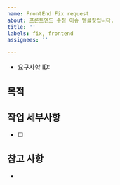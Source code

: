 ```yaml
---
name: FrontEnd Fix request
about: 프론트엔드 수정 이슈 템플릿입니다.
title: ''
labels: fix, frontend
assignees: ''

---
```


- 요구사항 ID: 
## 목적
> 

## 작업 세부사항
- [ ] 

## 참고 사항
-
